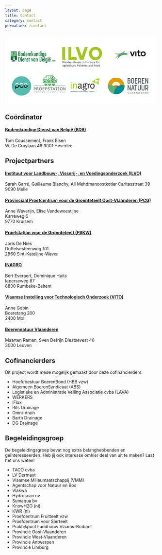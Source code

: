 ```yaml
---
layout: page
title: Contact
category: contact
permalink: /contact
---
```

![logos](./assets/img/logos.png "logos partners")   
## Coördinator
#### [Bodemkundige Dienst van België (BDB)](https://www.bdb.be/)

Tom Coussement, Frank Elsen   
W. De Croylaan 48 
3001 Heverlee  

## Projectpartners
#### [Instituut voor Landbouw-, Visserij-, en Voedingsonderzoek (ILVO)](https://www.ilvo.vlaanderen.be)

Sarah Garré, Guillaume Blanchy, Ali Mehdmanoostkotlar 
Caritasstraat 39  
9090 Melle  

#### [Provinciaal Proefcentrum voor de Groenteteelt Oost-Vlaanderen (PCG)](https://www.pcgroenteteelt.be/)

Anne Waverijn, Elise Vandewoestijne   
Karreweg 6  
9770 Kruisem  

#### [Proefstation voor de Groenteteelt (PSKW)](https://www.proefstation.be/)

Joris De Nies  
Duffelsesteenweg 101  
2860 Sint-Katelijne-Waver  

#### [INAGRO](https://www.inagro.be)

Bert Everaert, Dominique Huits  
Ieperseweg 87   
8800 Rumbeke-Beitem  

#### [Vlaamse Instelling voor Technologisch Onderzoek (VITO)](https://www.vito.be)

Anne Gobin  
Boeretang 200  
2400 Mol  

#### [Boerennatuur Vlaanderen](https://www.boerennatuur.be)

Maarten Raman, Sven Defrijn
Diestsevest 40  
3000 Leuven  

## Cofinancierders
Dit project wordt mede mogelijk gemaakt door deze cofinancierders:
- Hoofdbestuur BoerenBond (HBB vzw)
- Algemeen BoerenSyndicaat (ABS)
- Logistieke en Administratie Veiling Associatie cvba (LAVA)
- WERKERS
- iFlux
- Rits Drainage
- Omni-drain
- Barth Drainage
- DG Drainage

## Begeleidingsgroep
De begeleidingsgroep bevat nog extra belanghebbenden en geïnteresseerden. Heb jij ook interesse omhier deel van uit te maken? Laat het ons weten!

- TACO cvba
- LV Dermaut
- Vlaamse Milieumaatschappij (VMM)
- Agentschap voor Natuur en Bos
- Vlakwa
- Hydroscan nv
- Sumaqua bv
- KnowH2O (nl)
- KWR (nl)
- Proefcentrum Fruitteelt vzw
- Proefcentrum voor Sierteelt
- Praktijkpunt Landbouw Vlaams-Brabant
- Provincie Oost-Vlaanderen
- Provincie West-Vlaanderen
- Provincie Antwerpen
- Provincie Limburg 
